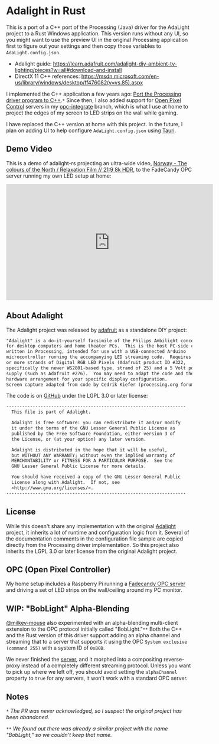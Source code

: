 # Adalight in Rust

This is a port of a C++ port of the Processing (Java) driver for the AdaLight project to a Rust Windows application. This version runs without any UI, so you might want to use the preview UI in the original Processing application first to figure out your settings and then copy those variables to `AdaLight.config.json`.

- Adalight guide: https://learn.adafruit.com/adalight-diy-ambient-tv-lighting/pieces?w=all#download-and-install
- DirectX 11 C++ references: https://msdn.microsoft.com/en-us/library/windows/desktop/ff476082(v=vs.85).aspx

I implemented the C++ application a few years ago: [Port the Processing driver program to C++](https://github.com/adafruit/Adalight/pull/11).`*` Since then, I also added support for [Open Pixel Control](http://openpixelcontrol.org/) servers in my [opc-integrate](https://github.com/wravery/Adalight/tree/opc-integrate) branch, which is what I use at home to project the edges of my screen to LED strips on the wall while gaming.

I have replaced the C++ version at home with this project. In the future, I plan on adding UI to help configure `AdaLight.config.json` using [Tauri](https://tauri.studio/).

## Demo Video

This is a demo of adalight-rs projecting an ultra-wide video, [Norway - The colours of the North / Relaxation Film // 21:9 8k HDR](https://www.youtube.com/watch?v=DppVAQqaNE4), to the FadeCandy OPC server running my own LED setup at home:

<iframe width="560" height="315" src="https://www.youtube.com/embed/scrPfUpUi9U" title="YouTube video player" frameborder="0" allow="accelerometer; autoplay; clipboard-write; encrypted-media; gyroscope; picture-in-picture" allowfullscreen></iframe>

## About Adalight

The Adalight project was released by [adafruit](https://learn.adafruit.com/adalight-diy-ambient-tv-lighting/pieces?w=all#download-and-install) as a standalone DIY project:

```txt
"Adalight" is a do-it-yourself facsimile of the Philips Ambilight concept
for desktop computers and home theater PCs.  This is the host PC-side code
written in Processing, intended for use with a USB-connected Arduino
microcontroller running the accompanying LED streaming code.  Requires one
or more strands of Digital RGB LED Pixels (Adafruit product ID #322,
specifically the newer WS2801-based type, strand of 25) and a 5 Volt power
supply (such as Adafruit #276).  You may need to adapt the code and the
hardware arrangement for your specific display configuration.
Screen capture adapted from code by Cedrik Kiefer (processing.org forum)
```

The code is on [GitHub](https://github.com/adafruit/Adalight) under the LGPL 3.0 or later license:
```txt
--------------------------------------------------------------------
  This file is part of Adalight.

  Adalight is free software: you can redistribute it and/or modify
  it under the terms of the GNU Lesser General Public License as
  published by the Free Software Foundation, either version 3 of
  the License, or (at your option) any later version.

  Adalight is distributed in the hope that it will be useful,
  but WITHOUT ANY WARRANTY; without even the implied warranty of
  MERCHANTABILITY or FITNESS FOR A PARTICULAR PURPOSE.  See the
  GNU Lesser General Public License for more details.

  You should have received a copy of the GNU Lesser General Public
  License along with Adalight.  If not, see
  <http://www.gnu.org/licenses/>.
--------------------------------------------------------------------
```

## License

While this doesn't share any implementation with the original [Adalight](https://github.com/adafruit/Adalight) project, it inherits a lot of runtime and configuration logic from it. Several of the documentation comments in the configuration file sample are copied directly from the Processing driver implementation. So this project also inherits the LGPL 3.0 or later license from the original Adalight project.

## OPC (Open Pixel Controller)

My home setup includes a Raspberry Pi running a [Fadecandy OPC server](https://github.com/scanlime/fadecandy) and driving a set of LED strips on the wall/ceiling around my PC monitor.

## WIP: "BobLight" Alpha-Blending

[@milkey-mouse](https://github.com/milkey-mouse) also experimented with an alpha-blending multi-client extension to the OPC protocol initially called "BobLight."`**` Both the C++ and the Rust version of this driver support adding an alpha channel and streaming that to a server that supports it using the OPC `System exclusive (command 255)` with a system ID of `0xB0B`.

 We never finished the [server](https://github.com/milkey-mouse/BamboozLED), and it morphed into a compositing reverse-proxy instead of a completely different streaming protocol.  Unless you want to pick up where we left off, you should avoid setting the `alphaChannel` property to `true` for any servers, it won't work with a standard OPC server.

## Notes

`*` _The PR was never acknowledged, so I suspect the original project has been abandoned._

`**` _We found out there was already a similar project with the name "BobLight," so we couldn't keep that name._